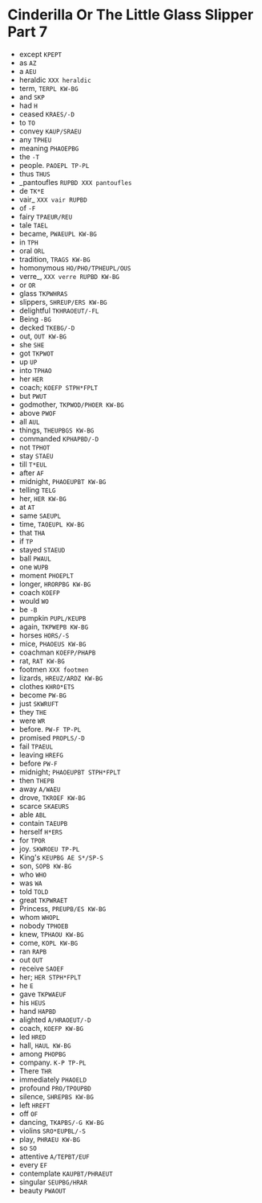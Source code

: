 # Cinderilla Or The Little Glass Slipper Part 7

* except `KPEPT`
* as `AZ`
* a `AEU`
* heraldic `XXX heraldic`
* term, `TERPL KW-BG`
* and `SKP`
* had `H`
* ceased `KRAES/-D`
* to `TO`
* convey `KAUP/SRAEU`
* any `TPHEU`
* meaning `PHAOEPBG`
* the `-T`
* people. `PAOEPL TP-PL`
* thus `THUS`
* _pantoufles `RUPBD XXX pantoufles`
* de `TK*E`
* vair_ `XXX vair RUPBD`
* of `-F`
* fairy `TPAEUR/REU`
* tale `TAEL`
* became, `PWAEUPL KW-BG`
* in `TPH`
* oral `ORL`
* tradition, `TRAGS KW-BG`
* homonymous `HO/PHO/TPHEUPL/OUS`
* verre_, `XXX verre RUPBD KW-BG`
* or `OR`
* glass `TKPWHRAS`
* slippers, `SHREUP/ERS KW-BG`
* delightful `TKHRAOEUT/-FL`
* Being `-BG`
* decked `TKEBG/-D`
* out, `OUT KW-BG`
* she `SHE`
* got `TKPWOT`
* up `UP`
* into `TPHAO`
* her `HER`
* coach; `KOEFP STPH*FPLT`
* but `PWUT`
* godmother, `TKPWOD/PHOER KW-BG`
* above `PWOF`
* all `AUL`
* things, `THEUPBGS KW-BG`
* commanded `KPHAPBD/-D`
* not `TPHOT`
* stay `STAEU`
* till `T*EUL`
* after `AF`
* midnight, `PHAOEUPBT KW-BG`
* telling `TELG`
* her, `HER KW-BG`
* at `AT`
* same `SAEUPL`
* time, `TAOEUPL KW-BG`
* that `THA`
* if `TP`
* stayed `STAEUD`
* ball `PWAUL`
* one `WUPB`
* moment `PHOEPLT`
* longer, `HRORPBG KW-BG`
* coach `KOEFP`
* would `WO`
* be `-B`
* pumpkin `PUPL/KEUPB`
* again, `TKPWEPB KW-BG`
* horses `HORS/-S`
* mice, `PHAOEUS KW-BG`
* coachman `KOEFP/PHAPB`
* rat, `RAT KW-BG`
* footmen `XXX footmen`
* lizards, `HREUZ/ARDZ KW-BG`
* clothes `KHRO*ETS`
* become `PW-BG`
* just `SKWRUFT`
* they `THE`
* were `WR`
* before. `PW-F TP-PL`
* promised `PROPLS/-D`
* fail `TPAEUL`
* leaving `HREFG`
* before `PW-F`
* midnight; `PHAOEUPBT STPH*FPLT`
* then `THEPB`
* away `A/WAEU`
* drove, `TKROEF KW-BG`
* scarce `SKAEURS`
* able `ABL`
* contain `TAEUPB`
* herself `H*ERS`
* for `TPOR`
* joy. `SKWROEU TP-PL`
* King's `KEUPBG AE S*/SP-S`
* son, `SOPB KW-BG`
* who `WHO`
* was `WA`
* told `TOLD`
* great `TKPWRAET`
* Princess, `PREUPB/ES KW-BG`
* whom `WHOPL`
* nobody `TPHOEB`
* knew, `TPHAOU KW-BG`
* come, `KOPL KW-BG`
* ran `RAPB`
* out `OUT`
* receive `SAOEF`
* her; `HER STPH*FPLT`
* he `E`
* gave `TKPWAEUF`
* his `HEUS`
* hand `HAPBD`
* alighted `A/HRAOEUT/-D`
* coach, `KOEFP KW-BG`
* led `HRED`
* hall, `HAUL KW-BG`
* among `PHOPBG`
* company. `K-P TP-PL`
* There `THR`
* immediately `PHAOELD`
* profound `PRO/TPOUPBD`
* silence, `SHREPBS KW-BG`
* left `HREFT`
* off `OF`
* dancing, `TKAPBS/-G KW-BG`
* violins `SRO*EUPBL/-S`
* play, `PHRAEU KW-BG`
* so `SO`
* attentive `A/TEPBT/EUF`
* every `EF`
* contemplate `KAUPBT/PHRAEUT`
* singular `SEUPBG/HRAR`
* beauty `PWAOUT`
